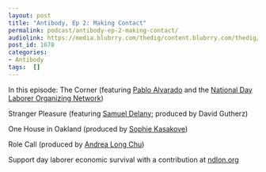 ```yaml
---
layout: post
title: "Antibody, Ep 2: Making Contact"
permalink: podcast/antibody-ep-2-making-contact/
audiolink: https://media.blubrry.com/thedig/content.blubrry.com/thedig/antibody_ep_2.mp3
post_id: 1678
categories: 
- Antibody
tags:  []
---
```

In this episode:
The Corner (featuring 
[Pablo Alvarado](https://twitter.com/pablondlon?lang=en) and the 
[National Day Laborer Organizing Network](https://ndlon.org/))

Stranger Pleasure (featuring 
[Samuel Delany](https://www.samueldelany.com/); produced by David Gutherz)

One House in Oakland (produced by 
[Sophie Kasakove](https://twitter.com/sophiekasakove))

Role Call (produced by 
[Andrea Long Chu](https://twitter.com/andrealongchu?lang=en))

Support day laborer economic survival with a contribution at 
[ndlon.org](https://ndlon.org)